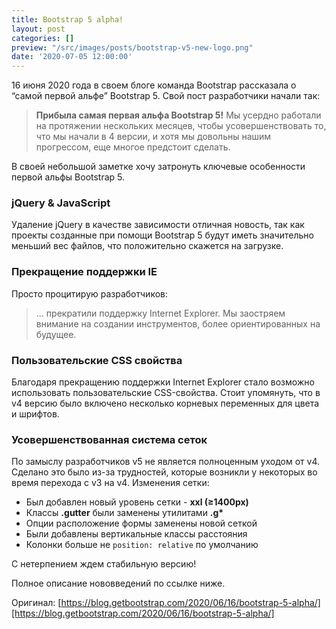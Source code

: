 ```yaml
---
title: Bootstrap 5 alpha!
layout: post
categories: []
preview: "/src/images/posts/bootstrap-v5-new-logo.png"
date: '2020-07-05 12:00:00'
---
```


16 июня 2020 года в своем блоге команда Bootstrap рассказала о “самой первой альфе” Bootstrap 5. 
Свой пост разработчики начали так:

> **Прибыла самая первая альфа Bootstrap 5!**  Мы усердно работали на протяжении нескольких месяцев, чтобы усовершенствовать то, что мы начали в 4 версии, и хотя мы довольны нашим прогрессом, еще многое предстоит сделать.


В своей небольшой заметке хочу затронуть ключевые особенности первой альфы Bootstrap 5.

### jQuery & JavaScript
Удаление jQuery в качестве зависимости отличная новость, так как проекты созданные при помощи Bootstrap 5 будут иметь значительно меньший вес файлов, что положительно скажется на загрузке.

### Прекращение поддержки IE
Просто процитирую разработчиков:
> ... прекратили поддержку Internet Explorer. Мы заостряем внимание на создании инструментов, более ориентированных на будущее.

### Пользовательские CSS свойства
Благодаря прекращению поддержки Internet Explorer стало возможно использовать пользовательские CSS-свойства. Стоит упомянуть, что в v4 версию было включено несколько корневых переменных для цвета и шрифтов.

### Усовершенствованная система сеток
По замыслу разработчиков v5 не является полноценным уходом от v4. Сделано это было из-за трудностей, которые возникли у некоторых во время перехода с v3 на v4. 
Изменения сетки:
* Был добавлен новый уровень сетки - **xxl (≥1400px)**
* Классы **.gutter** были заменены утилитами **.g\***
* Опции расположение формы заменены новой сеткой
* Были добавлены вертикальные классы расстояния
* Колонки больше не `position: relative` по умолчанию

С нетерпением ждем стабильную версию!

Полное описание нововведений по ссылке ниже.

Оригинал: [https://blog.getbootstrap.com/2020/06/16/bootstrap-5-alpha/][https://blog.getbootstrap.com/2020/06/16/bootstrap-5-alpha/] 


[https://blog.getbootstrap.com/2020/06/16/bootstrap-5-alpha/]:https://blog.getbootstrap.com/2020/06/16/bootstrap-5-alpha/
